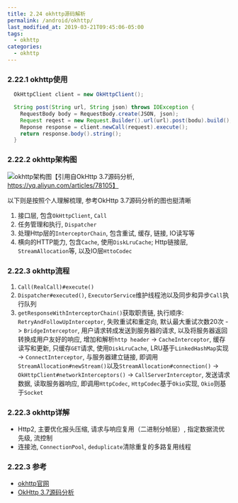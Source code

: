 ```yaml
---
title: 2.24 okhttp源码解析
permalink: /android/okhttp/
last_modified_at: 2019-03-21T09:45:06-05:00
tags:
  - okhttp
categories:
  - okhttp
---
```


### 2.22.1 okhttp使用
```java
  OkHttpClient client = new OkHttpClient();

  String post(String url, String json) throws IOException {
    RequestBody body = RequestBody.create(JSON, json);
    Request reqest = new Request.Builder().url(url).post(bodu).build();
    Reponse response = client.newCall(request).execute();
    return response.body().string();
  }
```

### 2.22.2 okhttp架构图
![okhttp架构图](http://ata2-img.cn-hangzhou.img-pub.aliyun-inc.com/f6e2ac304ee22891eca4ad1218602044.png)【引用自OkHttp 3.7源码分析, https://yq.aliyun.com/articles/78105】

以下则是按照个人理解梳理, 参考OkHttp 3.7源码分析的图也挺清晰
1. 接口层, 包含`OkHttpClient`, `Call`
2. 任务管理和执行, `Dispatcher`
3. 处理Http层的`InterceptorChain`, 包含重试, 缓存, 链接, IO读写等
4. 横向的HTTP能力, 包含`Cache`, 使用`DiskLruCache`; Http链接层, `StreamAllocation`等, 以及IO层`HttoCodec`

### 2.22.3 okhttp流程
1. `Call(RealCall)#execute()`
2. `Dispatcher#executed()`, `ExecutorService`维护线程池以及同步和异步`Call`执行队列
3. `getResponseWithInterceptorChain()`获取职责链, 执行顺序: `RetryAndFollowUpInterceptor`, 失败重试和重定向, 默认最大重试次数20次 -> `BridgeInterceptor`, 用户请求转成发送到服务器的请求, 以及将服务器返回转换成用户友好的响应, 增加和解析`http header` -> `CacheInterceptor`, 缓存读写和更新, 只缓存`GET`请求, 使用`DiskLruCache`, LRU基于`LinkedHashMap`实现 -> `ConnectInterceptor`, 与服务器建立链接, 即调用`StreamAllocation#newStream()`以及`StreamAllocation#connection()` -> `OkHttpClient#networkInterceptors()` -> `CallServerInterceptor`, 发送请求数据, 读取服务器响应, 即调用`HttpCodec`, `HttpCodec`基于`Okio`实现, `Okio`则基于`Socket`

### 2.22.3 okhttp详解
- Http2, 主要优化报头压缩, 请求与响应复用（二进制分帧层）, 指定数据流优先级, 流控制
- 连接池, `ConnectionPool`, `deduplicate`清除重复的多路复用线程


### 2.22.3 参考
- [okhttp官网](https://square.github.io/okhttp/)
- [OkHttp 3.7源码分析](https://yq.aliyun.com/articles/78105)
